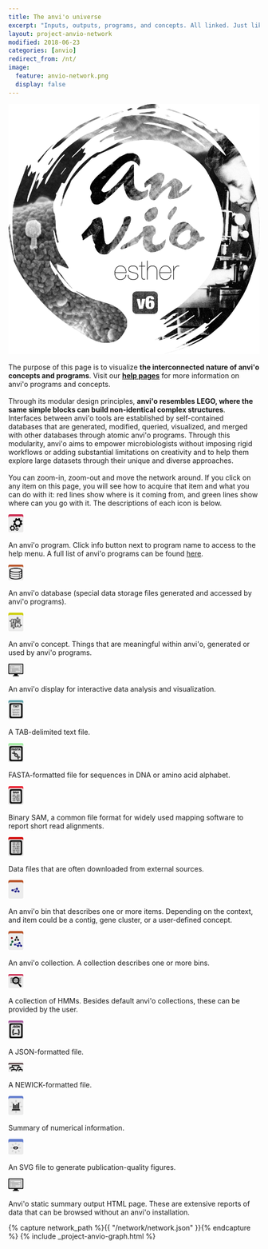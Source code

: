 ```yaml
---
title: The anvi'o universe
excerpt: "Inputs, outputs, programs, and concepts. All linked. Just like the way you like them."
layout: project-anvio-network
modified: 2018-06-23
categories: [anvio]
redirect_from: /nt/
image:
  feature: anvio-network.png
  display: false
---
```


<div id="infopanel">

<div id="logo">
    <a href="https://github.com/merenlab/anvio/releases" target="_blank">
        <img src="https://github.com/merenlab/anvio/raw/master/anvio/data/interactive/images/logo.png" id="logo_img" />
    </a>
</div>
<p id="network-description">The purpose of this page is to visualize <b>the interconnected nature of anvi'o concepts and programs</b>. Visit our <b><a href="/software/anvio/help/" target="_blank">help pages</a></b> for more information on anvi'o programs and concepts.
<br /><br />
Through its modular design principles, <b>anvi'o resembles LEGO, where the same simple blocks can build non-identical complex structures</b>. Interfaces between anvi'o tools are established by self-contained databases that are generated, modified, queried, visualized, and merged with other databases through atomic anvi'o programs. Through this modularity, anvi'o aims to empower microbiologists without imposing rigid workflows or adding substantial limitations on creativity and to help them explore large datasets through their unique and diverse approaches.
<br /><br />
You can zoom-in, zoom-out and move the network around. If you click on any item on this page, you will see how to acquire that item and what you can do with it: red lines show where is it coming from, and green lines show where can you go with it. The descriptions of each icon is below.
</p>

<div class="info">
<img src="/images/icons/PROGRAM.png" width="30" />
<p>An anvi'o program. Click info button next to program name to access to the help menu. A full list of anvi'o programs can be found <a href="/software/anvio/vignette/" target="_blank">here</a>.</p>
</div>

<div class="info">
<img src="/images/icons/DB.png" width="30" />
<p>An anvi'o database (special data storage files generated and accessed by anvi'o programs).</p>
</div>

<div class="info">
<img src="/images/icons/CONCEPT.png" width="30" />
<p>An anvi'o concept. Things that are meaningful within anvi'o, generated or used by anvi'o programs.</p>
</div>

<div class="info">
<img src="/images/icons/DISPLAY.png" width="30" />
<p>An anvi'o display for interactive data analysis and visualization.</p>
</div>

<div class="info">
<img src="/images/icons/TXT.png" width="30" />
<p>A TAB-delimited text file.</p>
</div>

<div class="info">
<img src="/images/icons/FASTA.png" width="30" />
<p>FASTA-formatted file for sequences in DNA or amino acid alphabet.</p>
</div>

<div class="info">
<img src="/images/icons/BAM.png" width="30" />
<p>Binary SAM, a common file format for widely used mapping software to report short read alignments.</p>
</div>

<div class="info">
<img src="/images/icons/DATA.png" width="30" />
<p>Data files that are often downloaded from external sources.</p>
</div>

<div class="info">
<img src="/images/icons/BIN.png" width="30" />
<p>An anvi'o bin that describes one or more items. Depending on the context, and item could be a contig, gene cluster, or a user-defined concept.</p>
</div>

<div class="info">
<img src="/images/icons/COLLECTION.png" width="30" />
<p>An anvi'o collection. A collection describes one or more bins.</p>
</div>

<div class="info">
<img src="/images/icons/HMM.png" width="30" />
<p>A collection of HMMs. Besides default anvi'o collections, these can be provided by the user.</p>
</div>

<div class="info">
<img src="/images/icons/JSON.png" width="30" />
<p>A JSON-formatted file.</p>
</div>

<div class="info">
<img src="/images/icons/NEWICK.png" width="30" />
<p>A NEWICK-formatted file.</p>
</div>

<div class="info">
<img src="/images/icons/STATS.png" width="30" />
<p>Summary of numerical information.</p>
</div>

<div class="info">
<img src="/images/icons/SVG.png" width="30" />
<p>An SVG file to generate publication-quality figures.</p>
</div>

<div class="info">
<img src="/images/icons/SUMMARY.png" width="30" />
<p>Anvi'o static summary output HTML page. These are extensive reports of data that can be browsed without an anvi'o installation.</p>
</div>

</div>

<div id="svg"></div>
{% capture network_path %}{{ "/network/network.json" }}{% endcapture %}
{% include _project-anvio-graph.html %}
